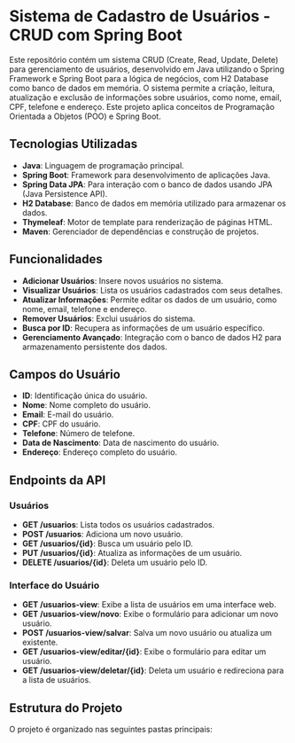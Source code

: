 # Sistema de Cadastro de Usuários - CRUD com Spring Boot

Este repositório contém um sistema CRUD (Create, Read, Update, Delete) para gerenciamento de usuários, desenvolvido em Java utilizando o Spring Framework e Spring Boot para a lógica de negócios, com H2 Database como banco de dados em memória. O sistema permite a criação, leitura, atualização e exclusão de informações sobre usuários, como nome, email, CPF, telefone e endereço. Este projeto aplica conceitos de Programação Orientada a Objetos (POO) e Spring Boot.

## Tecnologias Utilizadas

- **Java**: Linguagem de programação principal.
- **Spring Boot**: Framework para desenvolvimento de aplicações Java.
- **Spring Data JPA**: Para interação com o banco de dados usando JPA (Java Persistence API).
- **H2 Database**: Banco de dados em memória utilizado para armazenar os dados.
- **Thymeleaf**: Motor de template para renderização de páginas HTML.
- **Maven**: Gerenciador de dependências e construção de projetos.

## Funcionalidades

- **Adicionar Usuários**: Insere novos usuários no sistema.
- **Visualizar Usuários**: Lista os usuários cadastrados com seus detalhes.
- **Atualizar Informações**: Permite editar os dados de um usuário, como nome, email, telefone e endereço.
- **Remover Usuários**: Exclui usuários do sistema.
- **Busca por ID**: Recupera as informações de um usuário específico.
- **Gerenciamento Avançado**: Integração com o banco de dados H2 para armazenamento persistente dos dados.

## Campos do Usuário

- **ID**: Identificação única do usuário.
- **Nome**: Nome completo do usuário.
- **Email**: E-mail do usuário.
- **CPF**: CPF do usuário.
- **Telefone**: Número de telefone.
- **Data de Nascimento**: Data de nascimento do usuário.
- **Endereço**: Endereço completo do usuário.

## Endpoints da API

### Usuários

- **GET /usuarios**: Lista todos os usuários cadastrados.
- **POST /usuarios**: Adiciona um novo usuário.
- **GET /usuarios/{id}**: Busca um usuário pelo ID.
- **PUT /usuarios/{id}**: Atualiza as informações de um usuário.
- **DELETE /usuarios/{id}**: Deleta um usuário pelo ID.

### Interface do Usuário

- **GET /usuarios-view**: Exibe a lista de usuários em uma interface web.
- **GET /usuarios-view/novo**: Exibe o formulário para adicionar um novo usuário.
- **POST /usuarios-view/salvar**: Salva um novo usuário ou atualiza um existente.
- **GET /usuarios-view/editar/{id}**: Exibe o formulário para editar um usuário.
- **GET /usuarios-view/deletar/{id}**: Deleta um usuário e redireciona para a lista de usuários.

## Estrutura do Projeto

O projeto é organizado nas seguintes pastas principais:


